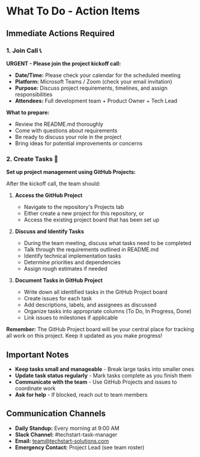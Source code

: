 # What To Do - Action Items

## Immediate Actions Required

### 1. Join Call 📞

**URGENT - Please join the project kickoff call:**

- **Date/Time:** Please check your calendar for the scheduled meeting
- **Platform:** Microsoft Teams / Zoom (check your email invitation)
- **Purpose:** Discuss project requirements, timelines, and assign responsibilities
- **Attendees:** Full development team + Product Owner + Tech Lead

**What to prepare:**
- Review the README.md thoroughly
- Come with questions about requirements
- Be ready to discuss your role in the project
- Bring ideas for potential improvements or concerns

### 2. Create Tasks 📝

**Set up project management using GitHub Projects:**

After the kickoff call, the team should:

1. **Access the GitHub Project**
   - Navigate to the repository's Projects tab
   - Either create a new project for this repository, or
   - Access the existing project board that has been set up

2. **Discuss and Identify Tasks**
   - During the team meeting, discuss what tasks need to be completed
   - Talk through the requirements outlined in README.md
   - Identify technical implementation tasks
   - Determine priorities and dependencies
   - Assign rough estimates if needed

3. **Document Tasks in GitHub Project**
   - Write down all identified tasks in the GitHub Project board
   - Create issues for each task
   - Add descriptions, labels, and assignees as discussed
   - Organize tasks into appropriate columns (To Do, In Progress, Done)
   - Link issues to milestones if applicable

**Remember:** The GitHub Project board will be your central place for tracking all work on this project. Keep it updated as you make progress!

## Important Notes

- **Keep tasks small and manageable** - Break large tasks into smaller ones
- **Update task status regularly** - Mark tasks complete as you finish them
- **Communicate with the team** - Use GitHub Projects and issues to coordinate work
- **Ask for help** - If blocked, reach out to team members

## Communication Channels

- **Daily Standup:** Every morning at 9:00 AM
- **Slack Channel:** #techstart-task-manager
- **Email:** team@techstart-solutions.com
- **Emergency Contact:** Project Lead (see team roster)
